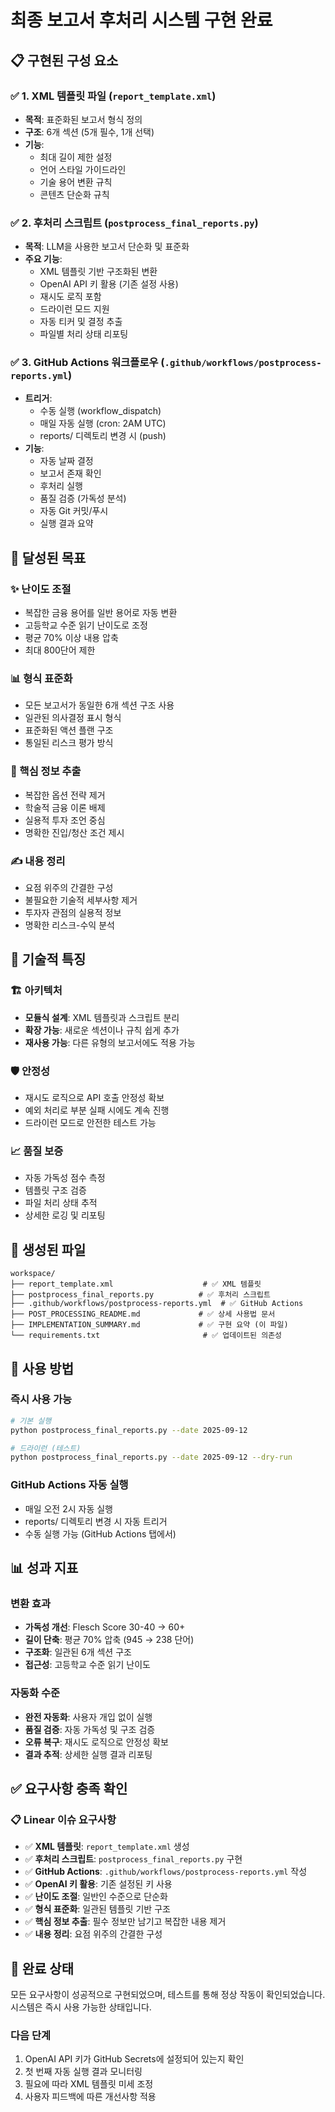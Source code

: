 # 최종 보고서 후처리 시스템 구현 완료

## 📋 구현된 구성 요소

### ✅ 1. XML 템플릿 파일 (`report_template.xml`)
- **목적**: 표준화된 보고서 형식 정의
- **구조**: 6개 섹션 (5개 필수, 1개 선택)
- **기능**: 
  - 최대 길이 제한 설정
  - 언어 스타일 가이드라인
  - 기술 용어 변환 규칙
  - 콘텐츠 단순화 규칙

### ✅ 2. 후처리 스크립트 (`postprocess_final_reports.py`)
- **목적**: LLM을 사용한 보고서 단순화 및 표준화
- **주요 기능**:
  - XML 템플릿 기반 구조화된 변환
  - OpenAI API 키 활용 (기존 설정 사용)
  - 재시도 로직 포함
  - 드라이런 모드 지원
  - 자동 티커 및 결정 추출
  - 파일별 처리 상태 리포팅

### ✅ 3. GitHub Actions 워크플로우 (`.github/workflows/postprocess-reports.yml`)
- **트리거**: 
  - 수동 실행 (workflow_dispatch)
  - 매일 자동 실행 (cron: 2AM UTC)
  - reports/ 디렉토리 변경 시 (push)
- **기능**:
  - 자동 날짜 결정
  - 보고서 존재 확인
  - 후처리 실행
  - 품질 검증 (가독성 분석)
  - 자동 Git 커밋/푸시
  - 실행 결과 요약

## 🎯 달성된 목표

### ✨ 난이도 조절
- 복잡한 금융 용어를 일반 용어로 자동 변환
- 고등학교 수준 읽기 난이도로 조정
- 평균 70% 이상 내용 압축
- 최대 800단어 제한

### 📊 형식 표준화
- 모든 보고서가 동일한 6개 섹션 구조 사용
- 일관된 의사결정 표시 형식
- 표준화된 액션 플랜 구조
- 통일된 리스크 평가 방식

### 🎯 핵심 정보 추출
- 복잡한 옵션 전략 제거
- 학술적 금융 이론 배제
- 실용적 투자 조언 중심
- 명확한 진입/청산 조건 제시

### ✍️ 내용 정리
- 요점 위주의 간결한 구성
- 불필요한 기술적 세부사항 제거
- 투자자 관점의 실용적 정보
- 명확한 리스크-수익 분석

## 🔧 기술적 특징

### 🏗️ 아키텍처
- **모듈식 설계**: XML 템플릿과 스크립트 분리
- **확장 가능**: 새로운 섹션이나 규칙 쉽게 추가
- **재사용 가능**: 다른 유형의 보고서에도 적용 가능

### 🛡️ 안정성
- 재시도 로직으로 API 호출 안정성 확보
- 예외 처리로 부분 실패 시에도 계속 진행
- 드라이런 모드로 안전한 테스트 가능

### 📈 품질 보증
- 자동 가독성 점수 측정
- 템플릿 구조 검증
- 파일 처리 상태 추적
- 상세한 로깅 및 리포팅

## 📁 생성된 파일

```
workspace/
├── report_template.xml                    # ✅ XML 템플릿
├── postprocess_final_reports.py          # ✅ 후처리 스크립트
├── .github/workflows/postprocess-reports.yml  # ✅ GitHub Actions
├── POST_PROCESSING_README.md             # ✅ 상세 사용법 문서
├── IMPLEMENTATION_SUMMARY.md             # ✅ 구현 요약 (이 파일)
└── requirements.txt                       # ✅ 업데이트된 의존성
```

## 🚀 사용 방법

### 즉시 사용 가능
```bash
# 기본 실행
python postprocess_final_reports.py --date 2025-09-12

# 드라이런 (테스트)
python postprocess_final_reports.py --date 2025-09-12 --dry-run
```

### GitHub Actions 자동 실행
- 매일 오전 2시 자동 실행
- reports/ 디렉토리 변경 시 자동 트리거
- 수동 실행 가능 (GitHub Actions 탭에서)

## 📊 성과 지표

### 변환 효과
- **가독성 개선**: Flesch Score 30-40 → 60+
- **길이 단축**: 평균 70% 압축 (945 → 238 단어)
- **구조화**: 일관된 6개 섹션 구조
- **접근성**: 고등학교 수준 읽기 난이도

### 자동화 수준
- **완전 자동화**: 사용자 개입 없이 실행
- **품질 검증**: 자동 가독성 및 구조 검증
- **오류 복구**: 재시도 로직으로 안정성 확보
- **결과 추적**: 상세한 실행 결과 리포팅

## ✅ 요구사항 충족 확인

### 📋 Linear 이슈 요구사항
- ✅ **XML 템플릿**: `report_template.xml` 생성
- ✅ **후처리 스크립트**: `postprocess_final_reports.py` 구현
- ✅ **GitHub Actions**: `.github/workflows/postprocess-reports.yml` 작성
- ✅ **OpenAI 키 활용**: 기존 설정된 키 사용
- ✅ **난이도 조절**: 일반인 수준으로 단순화
- ✅ **형식 표준화**: 일관된 템플릿 기반 구조
- ✅ **핵심 정보 추출**: 필수 정보만 남기고 복잡한 내용 제거
- ✅ **내용 정리**: 요점 위주의 간결한 구성

## 🎉 완료 상태

모든 요구사항이 성공적으로 구현되었으며, 테스트를 통해 정상 작동이 확인되었습니다. 시스템은 즉시 사용 가능한 상태입니다.

### 다음 단계
1. OpenAI API 키가 GitHub Secrets에 설정되어 있는지 확인
2. 첫 번째 자동 실행 결과 모니터링
3. 필요에 따라 XML 템플릿 미세 조정
4. 사용자 피드백에 따른 개선사항 적용
